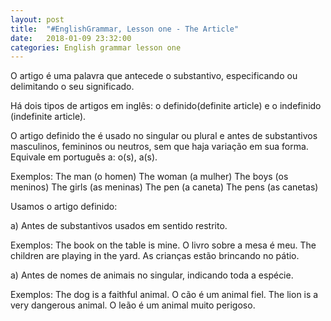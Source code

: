 ```yaml
---
layout: post
title:  "#EnglishGrammar, Lesson one - The Article"
date:   2018-01-09 23:32:00
categories: English grammar lesson one
---
```


O artigo é uma palavra que antecede o substantivo, especificando ou delimitando o seu significado.

Há dois tipos de artigos em inglês: o definido(definite article) e o indefinido (indefinite article).

O artigo definido the é usado no singular ou plural e antes de substantivos masculinos, femininos ou neutros, sem que haja variação em sua forma. Equivale em português a: o(s), a(s).

Exemplos: The man (o homen)
		  The woman (a mulher)
		  The boys (os meninos)
		  The girls (as meninas)
		  The pen (a caneta)
		  The pens (as canetas)

Usamos o artigo definido:

a) Antes de substantivos usados em sentido restrito.

Exemplos: The book on the table is mine.
		  O livro sobre a mesa é meu.
		  The children are playing in the yard.
		  As crianças estão brincando no pátio.

a) Antes de nomes de animais no singular, indicando toda a espécie.

Exemplos: The dog is a faithful animal.
		  O cão é um animal fiel.
		  The lion is a very dangerous animal.
		  O leão é um animal muito perigoso.